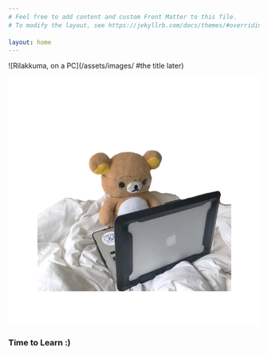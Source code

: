 ```yaml
---
# Feel free to add content and custom Front Matter to this file.
# To modify the layout, see https://jekyllrb.com/docs/themes/#overriding-theme-defaults

layout: home
---
```

![Rilakkuma, on a PC](/assets/images/    #the title later)

<img src="images/rilakkumalearn.png" class="center">

### Time to Learn :)